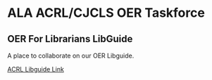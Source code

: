 # ALA ACRL/CJCLS OER Taskforce 
## OER For Librarians LibGuide
A place to collaborate on our OER Libguide.

[ACRL Libguide Link](https://github.com/acrl/oerlibguide)

